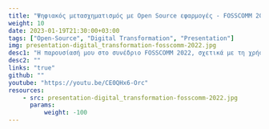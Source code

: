 ```yaml
---
title: "Ψηφιακός μετασχηματισμός με Open Source εφαρμογές - FOSSCOMM 2022"
weight: 10 
date: 2023-01-19T21:30:00+03:00
tags: ["Open-Source", "Digital Transformation", "Presentation"]
img: presentation-digital_transformation-fosscomm-2022.jpg
desc1: "Η παρουσίασή μου στο συνέδριο FOSSCOMM 2022, σχετικά με τη χρήση Ανοιχτού Λογισμικού για τον Ψηφιακό Μετασχηματισμό οργανισμών και επιχειρήσεων."
desc2: ""
links: "true"
github: ""
youtube: "https://youtu.be/CE0QHx6-Orc"
resources:
    - src: presentation-digital_transformation-fosscomm-2022.jpg
      params:
          weight: -100
---
```

